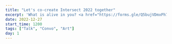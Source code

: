 ```yaml
---
title: "Let's co-create Intersect 2022 together"
excerpt: 'What is alive in you? <a href="https://forms.gle/Q5bujVDmxPh7DuTB6" target="_blank" rel="nofollow noopener noreferrer">Add your intent for 2022 edition</a>'
date: 2022-12-27
start_time: 1200
tags: ["Talk", "Convo", "Art"]
day: 1
---
```

